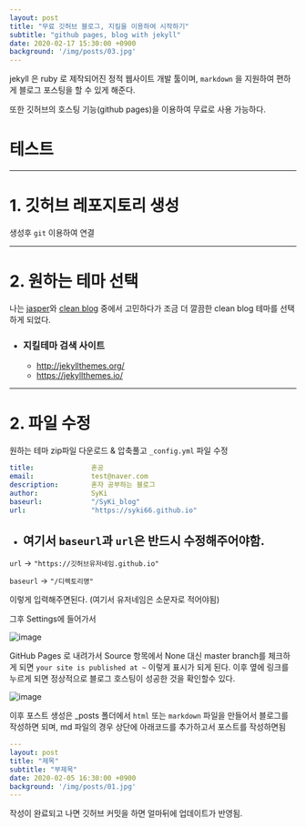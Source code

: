 ```yaml
---
layout: post
title: "무료 깃허브 블로그, 지킬을 이용하여 시작하기"
subtitle: "github pages, blog with jekyll"
date: 2020-02-17 15:30:00 +0900
background: '/img/posts/03.jpg'
---
```


jekyll 은 ruby 로 제작되어진 정적 웹사이트 개발 툴이며, `markdown` 을 지원하여 편하게 블로그 포스팅을 할 수 있게 해준다.

또한 깃허브의 호스팅 기능(github pages)을 이용하여 무료로 사용 가능하다.

#  
#  
#  
#  
#  
#  
#  테스트
---

# 1. 깃허브 레포지토리 생성

생성후 `git` 이용하여 연결

---

# 2. 원하는 테마 선택

나는 [jasper](https://jekyller.github.io/jasper/)와 [clean blog](http://blackrockdigital.github.io/startbootstrap-clean-blog-jekyll/) 중에서 고민하다가 조금 더 깔끔한 clean blog 테마를 선택하게 되었다.

- ### 지킬테마 검색 사이트
    - http://jekyllthemes.org/
    - https://jekyllthemes.io/

---

# 2. 파일 수정

원하는 테마 zip파일 다운로드 & 압축풀고 `_config.yml` 파일 수정

```yml
title:              혼공
email:              test@naver.com
description:        혼자 공부하는 블로그
author:             SyKi
baseurl:            "/SyKi_blog"
url:                "https://syki66.github.io"
```

- ## 여기서 `baseurl`과 `url`은 반드시 수정해주어야함.

`url` -> `"https://깃허브유저네임.github.io"`

`baseurl` -> `"/디렉토리명"`

이렇게 입력해주면된다. (여기서 유저네임은 소문자로 적어야됨)


그후 Settings에 들어가서

![image](https://user-images.githubusercontent.com/59393359/74637788-021f8180-51ae-11ea-82b7-dd132d511f4f.png)


GitHub Pages 로 내려가서 Source 항목에서 None 대신 master branch를 체크하게 되면 `your site is published at ~` 이렇게 표시가 되게 된다. 이후 옆에 링크를 누르게 되면 정상적으로 블로그 호스팅이 성공한 것을 확인할수 있다.

![image](https://user-images.githubusercontent.com/59393359/74637891-3b57f180-51ae-11ea-81b6-99bc0c85a418.png)

이후 포스트 생성은 _posts 폴더에서 `html` 또는 `markdown` 파일을 만들어서 블로그를 작성하면 되며, md 파일의 경우 상단에 아래코드를 추가하고서 포스트를 작성하면됨

```yml
---
layout: post
title: "제목"
subtitle: "부제목"
date: 2020-02-05 16:30:00 +0900
background: '/img/posts/01.jpg'
---
```

작성이 완료되고 나면 깃허브 커밋을 하면 얼마뒤에 업데이트가 반영됨.